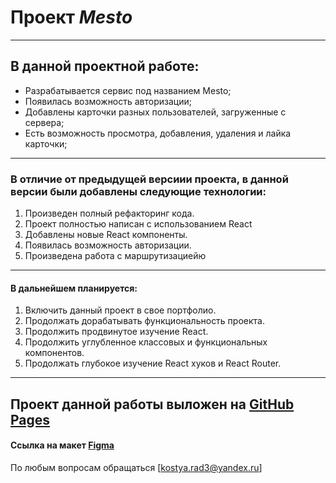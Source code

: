 # Проект ***Mesto***
------
## В данной проектной работе:
* Разрабатывается сервис под названием Mesto;
* Появилась возможность авторизации;
* Добавлены карточки разных пользователей, загруженные с сервера;
* Есть возможность просмотра, добавления, удаления и лайка карточки;
------
### В отличие от предыдущей версиии проекта, в данной версии были добавлены следующие технологии:
1. Произведен полный рефакторинг кода.
2. Проект полностью написан с использованием React
3. Добавлены новые React компоненты.
4. Появилась возможность авторизации.
5. Произведена работа с маршрутизациейю
------
#### В дальнейшем планируется:
1. Включить данный проект в свое портфолио.
2. Продолжать дорабатывать функциональность проекта.
3. Продолжить продвинутое изучение React.
4. Продолжить углубленное классовых и функциональных компонентов.
5. Продолжать глубокое изучение React хуков и React Router.
------

Проект данной работы выложен на [GitHub Pages](https://kostyarad3.github.io/mesto-react-auth/ "GitHub Pages")
------
#### Ссылка на макет [Figma](https://www.figma.com/file/5H3gsn5lIGPwzBPby9jAOo/Sprint-14-RU?node-id=0%3A1 "Макет Figma")


По любым вопросам обращаться [kostya.rad3@yandex.ru]
